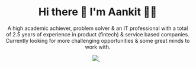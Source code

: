 

<!--
**annkit-singh/annkit-singh** is a ✨ _special_ ✨ repository because its `README.md` (this file) appears on your GitHub profile.

Here are some ideas to get you started:

- 🔭 I’m currently working on ...
- 🌱 I’m currently learning ...###Data Structure and Algorithms
- 👯 I’m looking to collaborate on ...
- 🤔 I’m looking for help with ...
- 💬 Ask me about ...
- 📫 How to reach me: ...ankit871681@gmail.com
- 😄 Pronouns: ...
- ⚡ Fun fact: ...
-->


<h1 align='center'>
  Hi there 👋 I'm Aankit 👨‍💻 
</h1>

<p align='center'>
A high academic achiever, problem solver & an IT professional with a total of 2.5 years of experience in product (fintech)
& service based companies. Currently looking for more challenging opportunities & some great minds to work with.
</p>
<p align='center'>

  

  <a href="https://www.linkedin.com/in/aankit-singh-a10982153/">
    <img src="https://img.shields.io/badge/linkedin-%230077B5.svg?&style=for-the-badge&logo=linkedin&logoColor=white" />
  </a>&nbsp;&nbsp;
 
  
</p>
